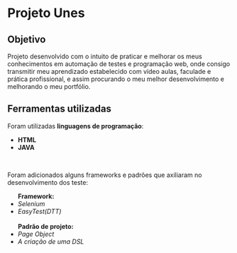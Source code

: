 <h1>Projeto Unes</h1>
<h2>Objetivo</h2>
<p>Projeto desenvolvido com o intuito de praticar e melhorar os meus conhecimentos em automação de testes e programação web, onde consigo transmitir meu aprendizado estabelecido com vídeo aulas, faculade e prática profissional, e assim procurando o meu melhor desenvolvimento e melhorando o meu portfólio.</p>
<h2>Ferramentas utilizadas</h2>
Foram utilizadas <strong>linguagens de programação</strong>:<br>
  <ul>
   <li><strong>HTML</strong></li>
   <li><strong>JAVA</strong></li>
  </ul> 
  <br>
<p>Foram adicionados alguns frameworks e padrões que axiliaram no desenvolvimento dos teste: <br>
  <ul>
    <strong>Framework:</strong>
    <li><em>Selenium</em></li>
    <li><em>EasyTest(DTT)</em></li>
    <br>
    <strong>Padrão de projeto:</strong>
    <li><em>Page Object</em></li>
    <li><em>A criação de uma DSL</em></li>
 </ul>   
